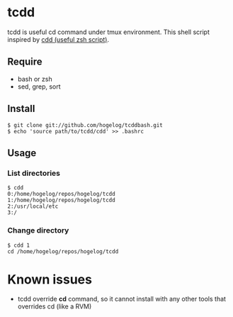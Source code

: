 # tcdd

tcdd is useful cd command under tmux environment. This shell script inspired by [cdd (useful zsh script)](https://secon.dev/entry/20080218/1203303528/).


## Require
- bash or zsh
- sed, grep, sort

## Install
```console
$ git clone git://github.com/hogelog/tcddbash.git
$ echo 'source path/to/tcdd/cdd' >> .bashrc
```

## Usage
### List directories
```console
$ cdd
0:/home/hogelog/repos/hogelog/tcdd
1:/home/hogelog/repos/hogelog/tcdd
2:/usr/local/etc
3:/
```

### Change directory
```console
$ cdd 1
cd /home/hogelog/repos/hogelog/tcdd
```

# Known issues
- tcdd override **cd** command, so it cannot install with any other tools that overrides cd (like a RVM)
